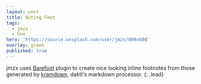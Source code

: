```yaml
---
layout: post
title: Noting Feet
tags:
  - jmzx
  - how
hero: 'https://source.unsplash.com/user/jmzx/800x600'
overlay: green
published: true
---
```


jmzx uses [Barefoot](https://github.com/philgruneich/barefoot) plugin to create nice looking inline footnotes from those generated by [kramdown](https://kramdown.gettalong.org/), daktl's markdown processor.
{: .lead}

[^1]: Here's one for example
